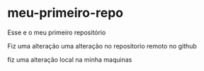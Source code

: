 # meu-primeiro-repo
Esse e o meu primeiro repositório

Fiz uma alteração uma alteração no repositorio remoto no github

fiz uma alteração local na minha maquinas